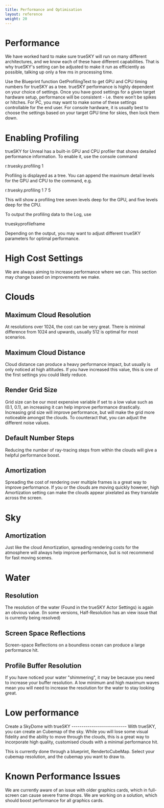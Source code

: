 ```yaml
---
title: Performance and Optimisation
layout: reference
weight: 20
---
```





Performance
============
We have worked hard to make sure trueSKY will run on many different architectures, and we know each of these have different capabilities. That is why trueSKY's setting can be adjusted to make it run as efficiently as possible, talking up only a few ms in processing time. 


Use the Blueprint function GetProfilingText to get GPU and CPU timing numbers for trueSKY as a tree. trueSKY performance is highly dependent on your choice of settings. Once you have good settings for a given target hardware setup, performance will be consistent - i.e. there won’t be spikes or hitches. For PC, you may want to make some of these settings controllable for the end user. For console hardware, it is usually best to choose the settings based on your target GPU time for skies, then lock them down.

<div class="ue4-specific">

Enabling Profiling
================

trueSKY for Unreal has a built-in GPU and CPU profiler that shows detailed performance information. To enable it, use the console command

r.truesky.profiling 1

Profiling is displayed as a tree. You can append the maximum detail levels for the GPU and CPU to the command, e.g.

r.truesky.profiling 1 7 5

This will show a profiling tree seven levels deep for the GPU, and five levels deep for the CPU.

To output the profiling data to the Log, use

trueskyprofileframe

Depending on the output, you may want to adjust different trueSKY parameters for optimal performance.

</div>

High Cost Settings
==================
We are always aiming to increase performance where we can. This section may change based on improvements we make.

Clouds
=========

Maximum Cloud Resolution
-----------------
At resolutions over 1024, the cost can be very great. There is minimal difference from 1024 and upwards, usually 512 is optimal for most scenarios. 

Maximum Cloud Distance
---------------------
Cloud distance can produce a heavy performance impact, but usually is only noticed at high altitudes. If you have increased this value, this is one of the first settings you could likely reduce.

Render Grid Size
------------
Grid size can be our most expensive variable if set to a low value such as (0.1, 0.1), an increasing it can help improve performance drastically. Increasing grid size will improve performance, but will make the grid more noticeable amongst the clouds. To counteract that, you can adjust the different noise values.

Default Number Steps
-----------------
Reducing the number of ray-tracing steps from within the clouds will give a helpful performance boost.

Amortization
---------------
Spreading the cost of rendering over multiple frames is a great way to improve performance. If you or the clouds are moving quickly however, high Amortization setting can make the clouds appear pixelated as they translate across the screen.

Sky
========

Amortization
---------------
Just like the cloud Amortization, spreading rendering costs for the atmosphere will always help improve performance, but is not recommend for fast moving scenes. 


Water
==========

Resolution
-------------
The resolution of the water (Found in the trueSKY Actor Settings) is again an obvious value. (In some versions, Half-Resolution has an view issue that is currently being resolved)

Screen Space Reflections
-------------------------
Screen-space Reflections on a boundless ocean can produce a large performance hit. 

Profile Buffer Resolution
-----------------------
If you have noticed your water "shimmering", it may be because you need to increase your buffer resolution. A low minimum and high maximum waves mean you will need to increase the resolution for the water to stay looking great.




Low performance
===============

<div class="ue4-specific">
Create a SkyDome with trueSKY
----------------------------
With trueSKY, you can create an Cubemap of the sky. While you will lose some visual fidelity and the ability to move through the clouds, this is a great way to incorporate high quality, customised clouds with a minimal performance hit.

This is currently done through a blueprint, RendertoCubeMap. Select your cubemap resolution, and the cubemap you want to draw to.

Known Performance Issues
========================
We are currently aware of an issue with older graphics cards, which in full-screen can cause severe frame drops. We are working on a solution, which should boost performance for all graphics cards.
</div>
